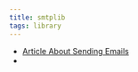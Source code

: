 ```yaml
---
title: smtplib
tags: library
---
```


- [Article About Sending Emails](https://www.courier.com/blog/three-ways-to-send-emails-using-python-with-code-tutorials)
-